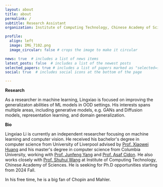 ```yaml
---
layout: about
title: about
permalink: /
subtitle: Research Assistant
organization: Institute of Computing Technology, Chinese Academy of Sciences

profile:
  align: left
  image: IMG_7102.png
  image_circular: false # crops the image to make it circular

news: true  # includes a list of news items
latest_posts: false  # includes a list of the newest posts
selected_papers: true # includes a list of papers marked as "selected={true}"
social: true  # includes social icons at the bottom of the page

---
```

**Research**

As a researcher in machine learning, Lingxiao is focused on improving the generalizaton abilities of ML models in OOD settings. His interests spans multiple areas, including generative models, e.g. GANs and Diffusion models, representation learning, and domain generalization.

**Bio** 

Lingxiao Li is currently an independent researcher focusing on machine learning and computer vision. He received his bachelor's degree in computer science from University of Liverpool advised by [Prof. Xiaowei Huang](https://cgi.csc.liv.ac.uk/~xiaowei/) and his master's degree in computer science from Columbia University, working with [Prof. Junfeng Yang](http://www.cs.columbia.edu/~junfeng/) and [Prof. Asaf Cidon](https://www.asafcidon.com/). He also works closely with [Prof. Shuhui Wang](https://people.ucas.edu.cn/~wangshuhui?language=en) at Institute of Computing Technology, Chinese Academy of Sciences. He is seeking for Ph.D opportunities starting from 2024 Fall.

In his free time, he is a big fan of Chopin and Mahler.
